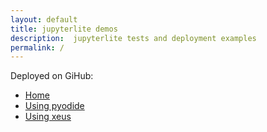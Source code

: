 ```yaml
--- 
layout: default
title: jupyterlite demos
description:  jupyterlite tests and deployment examples
permalink: /
---
```

Deployed on GiHub:
- [Home](https://jupyter-ed.github.io)
- [Using pyodide](https://jupyter-ed.github.io/jupyterlite-pyodide)
- [Using xeus](https://jupyter-ed.github.io/jupyterlite-xeus)

